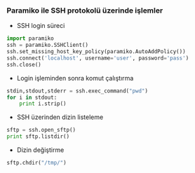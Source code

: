 ### Paramiko ile SSH protokolü üzerinde işlemler

+ SSH login süreci

```python
import paramiko
ssh = paramiko.SSHClient()
ssh.set_missing_host_key_policy(paramiko.AutoAddPolicy())
ssh.connect('localhost', username='user', password='pass')
ssh.close()

```

+ Login işleminden sonra komut çalıştırma


```python
stdin,stdout,stderr = ssh.exec_command("pwd")
for i in stdout:
    print i.strip()
```

+ SSH üzerinden dizin listeleme

```python
sftp = ssh.open_sftp()
print sftp.listdir()

```

+ Dizin değiştirme

```python
sftp.chdir("/tmp/")

```
